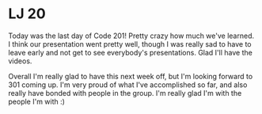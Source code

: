# LJ 20

Today was the last day of Code 201! Pretty crazy how much we've learned. I think our presentation went pretty well, though I was really sad to have to leave early and not get to see everybody's presentations. Glad I'll have the videos.

Overall I'm really glad to have this next week off, but I'm looking forward to 301 coming up. I'm very proud of what I've accomplished so far, and also really have bonded with people in the group. I'm really glad I'm with the people I'm with :) 

